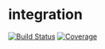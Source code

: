 # integration

[![Build Status](https://travis-ci.com/AnakinM/integration.jl.svg?branch=master)](https://travis-ci.com/AnakinM/integration.jl)
[![Coverage](https://codecov.io/gh/AnakinM/integration.jl/branch/master/graph/badge.svg)](https://codecov.io/gh/AnakinM/integration.jl)
